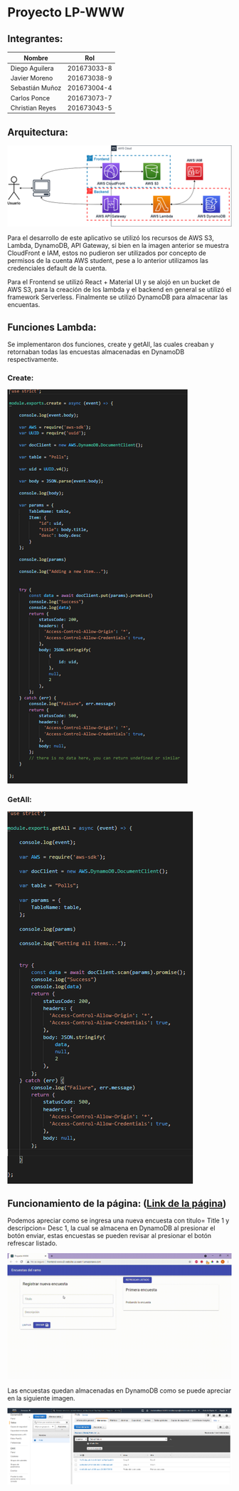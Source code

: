 # Proyecto LP-WWW
## Integrantes:
|Nombre   |Rol   | 
|---|---|
|Diego Aguilera  |201673033-8   | 
|Javier Moreno   |201673038-9   | 
|Sebastián Muñoz |201673004-4   |   
|Carlos Ponce    |201673073-7   |
|Christian Reyes |201673043-5   |

## Arquitectura:
![](evidence/componentes.png)

Para el desarrollo de este aplicativo se utilizó los recursos de AWS S3, Lambda, DynamoDB, API Gateway, si bien en la imagen anterior se muestra CloudFront e IAM, estos no pudieron ser utilizados por concepto de permisos de la cuenta AWS student, pese a lo anterior utilizamos las credenciales default de la cuenta.

Para el Frontend se utilizó React + Material UI y se alojó en un bucket de AWS S3, para la creación de los lambda y el backend en general se utilizó el framework Serverless. Finalmente se utilizó DynamoDB para almacenar las encuentas.


## Funciones Lambda:

Se implementaron dos funciones, create y getAll, las cuales creaban y retornaban todas las encuestas almacenadas en DynamoDB respectivamente.

### Create:
![](evidence/create_function.PNG)

### GetAll:
![](evidence/get_all_function.PNG)

## Funcionamiento de la página: ([Link de la página](http://frontend-www.s3-website-us-east-1.amazonaws.com/))

Podemos apreciar como se ingresa una nueva encuesta con titulo= Title 1 y descripcion= Desc 1, la cual se almacena en DynamoDB al presionar el botón enviar, estas encuestas se pueden revisar al presionar el botón refrescar listado. 

![](evidence/funcionamiento.gif)

Las encuestas quedan almacenadas en DynamoDB como se puede apreciar en la siguiente imagen.

![](evidence/bd.PNG)


